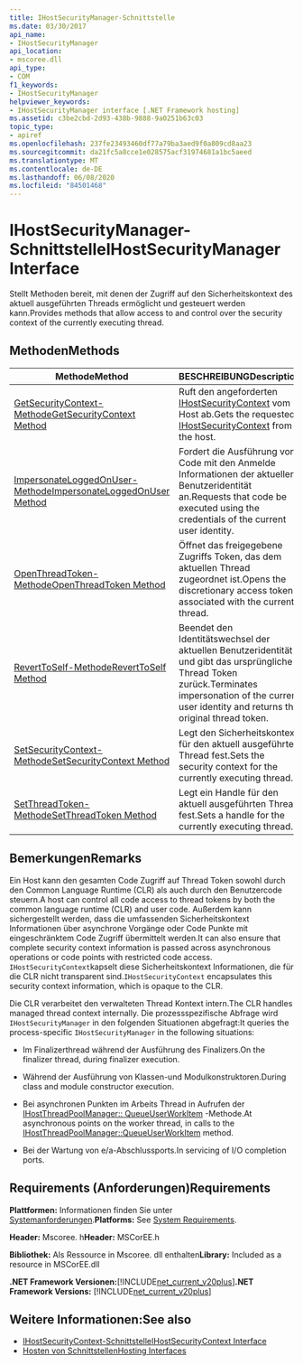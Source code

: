 ```yaml
---
title: IHostSecurityManager-Schnittstelle
ms.date: 03/30/2017
api_name:
- IHostSecurityManager
api_location:
- mscoree.dll
api_type:
- COM
f1_keywords:
- IHostSecurityManager
helpviewer_keywords:
- IHostSecurityManager interface [.NET Framework hosting]
ms.assetid: c3be2cbd-2d93-438b-9888-9a0251b63c03
topic_type:
- apiref
ms.openlocfilehash: 237fe23493460df77a79ba3aed9f0a809cd8aa23
ms.sourcegitcommit: da21fc5a8cce1e028575acf31974681a1bc5aeed
ms.translationtype: MT
ms.contentlocale: de-DE
ms.lasthandoff: 06/08/2020
ms.locfileid: "84501468"
---
```

# <a name="ihostsecuritymanager-interface"></a><span data-ttu-id="d47af-102">IHostSecurityManager-Schnittstelle</span><span class="sxs-lookup"><span data-stu-id="d47af-102">IHostSecurityManager Interface</span></span>
<span data-ttu-id="d47af-103">Stellt Methoden bereit, mit denen der Zugriff auf den Sicherheitskontext des aktuell ausgeführten Threads ermöglicht und gesteuert werden kann.</span><span class="sxs-lookup"><span data-stu-id="d47af-103">Provides methods that allow access to and control over the security context of the currently executing thread.</span></span>  
  
## <a name="methods"></a><span data-ttu-id="d47af-104">Methoden</span><span class="sxs-lookup"><span data-stu-id="d47af-104">Methods</span></span>  
  
|<span data-ttu-id="d47af-105">Methode</span><span class="sxs-lookup"><span data-stu-id="d47af-105">Method</span></span>|<span data-ttu-id="d47af-106">BESCHREIBUNG</span><span class="sxs-lookup"><span data-stu-id="d47af-106">Description</span></span>|  
|------------|-----------------|  
|[<span data-ttu-id="d47af-107">GetSecurityContext-Methode</span><span class="sxs-lookup"><span data-stu-id="d47af-107">GetSecurityContext Method</span></span>](ihostsecuritymanager-getsecuritycontext-method.md)|<span data-ttu-id="d47af-108">Ruft den angeforderten [IHostSecurityContext](ihostsecuritycontext-interface.md) vom Host ab.</span><span class="sxs-lookup"><span data-stu-id="d47af-108">Gets the requested [IHostSecurityContext](ihostsecuritycontext-interface.md) from the host.</span></span>|  
|[<span data-ttu-id="d47af-109">ImpersonateLoggedOnUser-Methode</span><span class="sxs-lookup"><span data-stu-id="d47af-109">ImpersonateLoggedOnUser Method</span></span>](ihostsecuritymanager-impersonateloggedonuser-method.md)|<span data-ttu-id="d47af-110">Fordert die Ausführung von Code mit den Anmelde Informationen der aktuellen Benutzeridentität an.</span><span class="sxs-lookup"><span data-stu-id="d47af-110">Requests that code be executed using the credentials of the current user identity.</span></span>|  
|[<span data-ttu-id="d47af-111">OpenThreadToken-Methode</span><span class="sxs-lookup"><span data-stu-id="d47af-111">OpenThreadToken Method</span></span>](ihostsecuritymanager-openthreadtoken-method.md)|<span data-ttu-id="d47af-112">Öffnet das freigegebene Zugriffs Token, das dem aktuellen Thread zugeordnet ist.</span><span class="sxs-lookup"><span data-stu-id="d47af-112">Opens the discretionary access token associated with the current thread.</span></span>|  
|[<span data-ttu-id="d47af-113">RevertToSelf-Methode</span><span class="sxs-lookup"><span data-stu-id="d47af-113">RevertToSelf Method</span></span>](ihostsecuritymanager-reverttoself-method.md)|<span data-ttu-id="d47af-114">Beendet den Identitätswechsel der aktuellen Benutzeridentität und gibt das ursprüngliche Thread Token zurück.</span><span class="sxs-lookup"><span data-stu-id="d47af-114">Terminates impersonation of the current user identity and returns the original thread token.</span></span>|  
|[<span data-ttu-id="d47af-115">SetSecurityContext-Methode</span><span class="sxs-lookup"><span data-stu-id="d47af-115">SetSecurityContext Method</span></span>](ihostsecuritymanager-setsecuritycontext-method.md)|<span data-ttu-id="d47af-116">Legt den Sicherheitskontext für den aktuell ausgeführten Thread fest.</span><span class="sxs-lookup"><span data-stu-id="d47af-116">Sets the security context for the currently executing thread.</span></span>|  
|[<span data-ttu-id="d47af-117">SetThreadToken-Methode</span><span class="sxs-lookup"><span data-stu-id="d47af-117">SetThreadToken Method</span></span>](ihostsecuritymanager-setthreadtoken-method.md)|<span data-ttu-id="d47af-118">Legt ein Handle für den aktuell ausgeführten Thread fest.</span><span class="sxs-lookup"><span data-stu-id="d47af-118">Sets a handle for the currently executing thread.</span></span>|  
  
## <a name="remarks"></a><span data-ttu-id="d47af-119">Bemerkungen</span><span class="sxs-lookup"><span data-stu-id="d47af-119">Remarks</span></span>  
 <span data-ttu-id="d47af-120">Ein Host kann den gesamten Code Zugriff auf Thread Token sowohl durch den Common Language Runtime (CLR) als auch durch den Benutzercode steuern.</span><span class="sxs-lookup"><span data-stu-id="d47af-120">A host can control all code access to thread tokens by both the common language runtime (CLR) and user code.</span></span> <span data-ttu-id="d47af-121">Außerdem kann sichergestellt werden, dass die umfassenden Sicherheitskontext Informationen über asynchrone Vorgänge oder Code Punkte mit eingeschränktem Code Zugriff übermittelt werden.</span><span class="sxs-lookup"><span data-stu-id="d47af-121">It can also ensure that complete security context information is passed across asynchronous operations or code points with restricted code access.</span></span> <span data-ttu-id="d47af-122">`IHostSecurityContext`kapselt diese Sicherheitskontext Informationen, die für die CLR nicht transparent sind.</span><span class="sxs-lookup"><span data-stu-id="d47af-122">`IHostSecurityContext` encapsulates this security context information, which is opaque to the CLR.</span></span>  
  
 <span data-ttu-id="d47af-123">Die CLR verarbeitet den verwalteten Thread Kontext intern.</span><span class="sxs-lookup"><span data-stu-id="d47af-123">The CLR handles managed thread context internally.</span></span> <span data-ttu-id="d47af-124">Die prozessspezifische Abfrage wird `IHostSecurityManager` in den folgenden Situationen abgefragt:</span><span class="sxs-lookup"><span data-stu-id="d47af-124">It queries the process-specific `IHostSecurityManager` in the following situations:</span></span>  
  
- <span data-ttu-id="d47af-125">Im Finalizerthread während der Ausführung des Finalizers.</span><span class="sxs-lookup"><span data-stu-id="d47af-125">On the finalizer thread, during finalizer execution.</span></span>  
  
- <span data-ttu-id="d47af-126">Während der Ausführung von Klassen-und Modulkonstruktoren.</span><span class="sxs-lookup"><span data-stu-id="d47af-126">During class and module constructor execution.</span></span>  
  
- <span data-ttu-id="d47af-127">Bei asynchronen Punkten im Arbeits Thread in Aufrufen der [IHostThreadPoolManager:: QueueUserWorkItem](ihostthreadpoolmanager-queueuserworkitem-method.md) -Methode.</span><span class="sxs-lookup"><span data-stu-id="d47af-127">At asynchronous points on the worker thread, in calls to the [IHostThreadPoolManager::QueueUserWorkItem](ihostthreadpoolmanager-queueuserworkitem-method.md) method.</span></span>  
  
- <span data-ttu-id="d47af-128">Bei der Wartung von e/a-Abschlussports.</span><span class="sxs-lookup"><span data-stu-id="d47af-128">In servicing of I/O completion ports.</span></span>  
  
## <a name="requirements"></a><span data-ttu-id="d47af-129">Requirements (Anforderungen)</span><span class="sxs-lookup"><span data-stu-id="d47af-129">Requirements</span></span>  
 <span data-ttu-id="d47af-130">**Plattformen:** Informationen finden Sie unter [Systemanforderungen](../../get-started/system-requirements.md).</span><span class="sxs-lookup"><span data-stu-id="d47af-130">**Platforms:** See [System Requirements](../../get-started/system-requirements.md).</span></span>  
  
 <span data-ttu-id="d47af-131">**Header:** Mscoree. h</span><span class="sxs-lookup"><span data-stu-id="d47af-131">**Header:** MSCorEE.h</span></span>  
  
 <span data-ttu-id="d47af-132">**Bibliothek:** Als Ressource in Mscoree. dll enthalten</span><span class="sxs-lookup"><span data-stu-id="d47af-132">**Library:** Included as a resource in MSCorEE.dll</span></span>  
  
 <span data-ttu-id="d47af-133">**.NET Framework Versionen:**[!INCLUDE[net_current_v20plus](../../../../includes/net-current-v20plus-md.md)]</span><span class="sxs-lookup"><span data-stu-id="d47af-133">**.NET Framework Versions:** [!INCLUDE[net_current_v20plus](../../../../includes/net-current-v20plus-md.md)]</span></span>  
  
## <a name="see-also"></a><span data-ttu-id="d47af-134">Weitere Informationen:</span><span class="sxs-lookup"><span data-stu-id="d47af-134">See also</span></span>

- [<span data-ttu-id="d47af-135">IHostSecurityContext-Schnittstelle</span><span class="sxs-lookup"><span data-stu-id="d47af-135">IHostSecurityContext Interface</span></span>](ihostsecuritycontext-interface.md)
- [<span data-ttu-id="d47af-136">Hosten von Schnittstellen</span><span class="sxs-lookup"><span data-stu-id="d47af-136">Hosting Interfaces</span></span>](hosting-interfaces.md)
